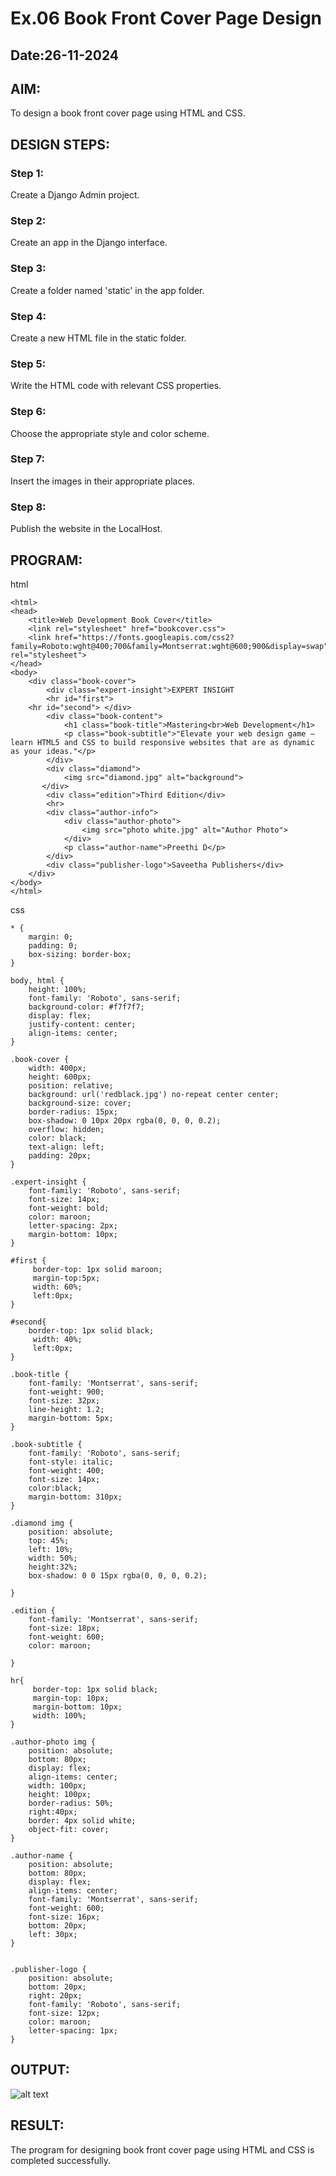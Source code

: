 # Ex.06 Book Front Cover Page Design
## Date:26-11-2024

## AIM:
To design a book front cover page using HTML and CSS.

## DESIGN STEPS:

### Step 1:
Create a Django Admin project.

### Step 2:
Create an app in the Django interface.

### Step 3:
Create a folder named 'static' in the app folder.

### Step 4:
Create a new HTML file in the static folder.

### Step 5:
Write the HTML code with relevant CSS properties.

### Step 6:
Choose the appropriate style and color scheme.

### Step 7:
Insert the images in their appropriate places.

### Step 8:
Publish the website in the LocalHost.

## PROGRAM:
html
```
<html>
<head>
    <title>Web Development Book Cover</title>
    <link rel="stylesheet" href="bookcover.css">
    <link href="https://fonts.googleapis.com/css2?family=Roboto:wght@400;700&family=Montserrat:wght@600;900&display=swap" rel="stylesheet">
</head>
<body>
    <div class="book-cover">
        <div class="expert-insight">EXPERT INSIGHT
        <hr id="first"> 
    <hr id="second"> </div>
        <div class="book-content">
            <h1 class="book-title">Mastering<br>Web Development</h1>
            <p class="book-subtitle">"Elevate your web design game – learn HTML5 and CSS to build responsive websites that are as dynamic as your ideas."</p>
        </div>
        <div class="diamond">
            <img src="diamond.jpg" alt="background">
       </div>
        <div class="edition">Third Edition</div>
        <hr>
        <div class="author-info">
            <div class="author-photo">
                <img src="photo white.jpg" alt="Author Photo">
            </div>
            <p class="author-name">Preethi D</p>
        </div>
        <div class="publisher-logo">Saveetha Publishers</div>
    </div>
</body>
</html>
```

css
```
* {
    margin: 0;
    padding: 0;
    box-sizing: border-box;
}

body, html {
    height: 100%;
    font-family: 'Roboto', sans-serif;
    background-color: #f7f7f7;
    display: flex;
    justify-content: center;
    align-items: center;
}

.book-cover {
    width: 400px;
    height: 600px;
    position: relative;
    background: url('redblack.jpg') no-repeat center center;
    background-size: cover;
    border-radius: 15px;
    box-shadow: 0 10px 20px rgba(0, 0, 0, 0.2);
    overflow: hidden;
    color: black;
    text-align: left;
    padding: 20px;
}

.expert-insight {
    font-family: 'Roboto', sans-serif;
    font-size: 14px;
    font-weight: bold;
    color: maroon;
    letter-spacing: 2px;
    margin-bottom: 10px;
}

#first {
     border-top: 1px solid maroon;
     margin-top:5px;
     width: 60%;
     left:0px;
}

#second{
    border-top: 1px solid black;
     width: 40%;
     left:0px;
}

.book-title {
    font-family: 'Montserrat', sans-serif;
    font-weight: 900;
    font-size: 32px;
    line-height: 1.2;
    margin-bottom: 5px;
}

.book-subtitle {
    font-family: 'Roboto', sans-serif;
    font-style: italic;
    font-weight: 400;
    font-size: 14px;
    color:black;
    margin-bottom: 310px;
}

.diamond img {
    position: absolute;
    top: 45%;    
    left: 10%; 
    width: 50%;  
    height:32%; 
    box-shadow: 0 0 15px rgba(0, 0, 0, 0.2);  
   
}

.edition {
    font-family: 'Montserrat', sans-serif;
    font-size: 18px;
    font-weight: 600;
    color: maroon;
   
}

hr{
     border-top: 1px solid black;
     margin-top: 10px;
     margin-bottom: 10px;
     width: 100%;
}

.author-photo img {
    position: absolute;
    bottom: 80px;
    display: flex;
    align-items: center;
    width: 100px;
    height: 100px;
    border-radius: 50%;
    right:40px;
    border: 4px solid white;
    object-fit: cover;
}

.author-name {
    position: absolute;
    bottom: 80px;
    display: flex;
    align-items: center;
    font-family: 'Montserrat', sans-serif;
    font-weight: 600;
    font-size: 16px;
    bottom: 20px;
    left: 30px;
}


.publisher-logo {
    position: absolute;
    bottom: 20px;
    right: 20px;
    font-family: 'Roboto', sans-serif;
    font-size: 12px;
    color: maroon;
    letter-spacing: 1px;
}
```

## OUTPUT:
![alt text](webex05op.png)

## RESULT:
The program for designing book front cover page using HTML and CSS is completed successfully.
